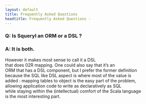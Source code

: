 ```yaml
---
layout: default
title: Frequently Asked Questions
headtitle: Frequently Asked Questions - 
---
```


### Q: Is Squeryl an ORM or a DSL ?

### A: It is both.

However it makes most sense to call it a DSL  
that does 02R mapping. One could also say that it’s an  
ORM that has a DSL component, but I prefer the former definition  
because the SQL like DSL aspect is where most of the value is  
added : mapping tables to object is the easy part of the problem,  
allowing application code to write as declaratively as SQL  
while staying within the (intellectual) comfort of the Scala language  
is the most interesting part.
